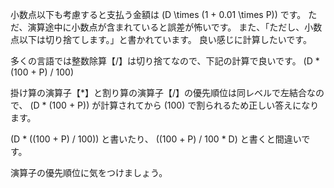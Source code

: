 小数点以下も考慮すると支払う金額は \(D \times (1 + 0.01 \times P)\) です。
ただ、演算途中に小数点が含まれていると誤差が怖いです。
また、「ただし、小数点以下は切り捨てします。」と書かれています。
良い感じに計算したいです。

多くの言語では整数除算【/】は切り捨てなので、下記の計算で良いです。
 \(D \* (100 + P) / 100\)

 掛け算の演算子【*】と割り算の演算子【/】の優先順位は同レベルで左結合なので、
  \(D \* (100 + P)\) が計算されてから \(100\) で割られるため正しい答えになります。

 \(D \* ((100 + P) / 100)\) と書いたり、
 \((100 + P) / 100 \* D\) と書くと間違いです。
 
 演算子の優先順位に気をつけましょう。